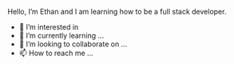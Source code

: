 Hello, I’m Ethan and I am learning how to be a full stack developer. 


- 👀 I’m interested in 
- 🌱 I’m currently learning ...
- 💞️ I’m looking to collaborate on ...
- 📫 How to reach me ...


